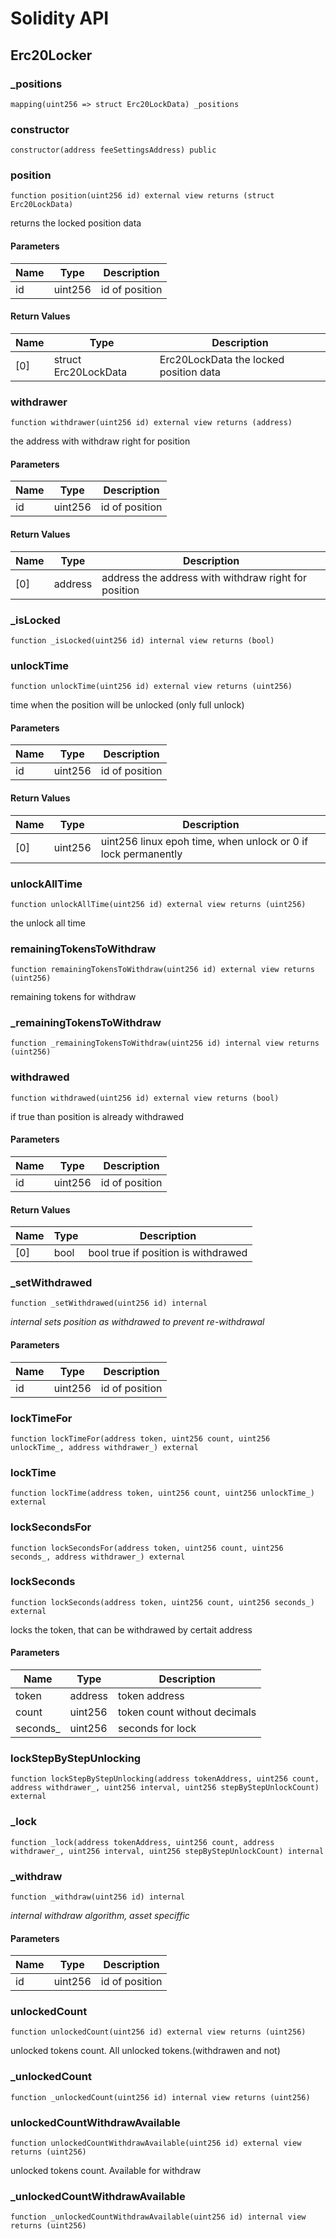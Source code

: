 # Solidity API

## Erc20Locker

### _positions

```solidity
mapping(uint256 => struct Erc20LockData) _positions
```

### constructor

```solidity
constructor(address feeSettingsAddress) public
```

### position

```solidity
function position(uint256 id) external view returns (struct Erc20LockData)
```

returns the locked position data

#### Parameters

| Name | Type | Description |
| ---- | ---- | ----------- |
| id | uint256 | id of position |

#### Return Values

| Name | Type | Description |
| ---- | ---- | ----------- |
| [0] | struct Erc20LockData | Erc20LockData the locked position data |

### withdrawer

```solidity
function withdrawer(uint256 id) external view returns (address)
```

the address with withdraw right for position

#### Parameters

| Name | Type | Description |
| ---- | ---- | ----------- |
| id | uint256 | id of position |

#### Return Values

| Name | Type | Description |
| ---- | ---- | ----------- |
| [0] | address | address the address with withdraw right for position |

### _isLocked

```solidity
function _isLocked(uint256 id) internal view returns (bool)
```

### unlockTime

```solidity
function unlockTime(uint256 id) external view returns (uint256)
```

time when the position will be unlocked (only full unlock)

#### Parameters

| Name | Type | Description |
| ---- | ---- | ----------- |
| id | uint256 | id of position |

#### Return Values

| Name | Type | Description |
| ---- | ---- | ----------- |
| [0] | uint256 | uint256 linux epoh time, when unlock or 0 if lock permanently |

### unlockAllTime

```solidity
function unlockAllTime(uint256 id) external view returns (uint256)
```

the unlock all time

### remainingTokensToWithdraw

```solidity
function remainingTokensToWithdraw(uint256 id) external view returns (uint256)
```

remaining tokens for withdraw

### _remainingTokensToWithdraw

```solidity
function _remainingTokensToWithdraw(uint256 id) internal view returns (uint256)
```

### withdrawed

```solidity
function withdrawed(uint256 id) external view returns (bool)
```

if true than position is already withdrawed

#### Parameters

| Name | Type | Description |
| ---- | ---- | ----------- |
| id | uint256 | id of position |

#### Return Values

| Name | Type | Description |
| ---- | ---- | ----------- |
| [0] | bool | bool true if position is withdrawed |

### _setWithdrawed

```solidity
function _setWithdrawed(uint256 id) internal
```

_internal sets position as withdrawed to prevent re-withdrawal_

#### Parameters

| Name | Type | Description |
| ---- | ---- | ----------- |
| id | uint256 | id of position |

### lockTimeFor

```solidity
function lockTimeFor(address token, uint256 count, uint256 unlockTime_, address withdrawer_) external
```

### lockTime

```solidity
function lockTime(address token, uint256 count, uint256 unlockTime_) external
```

### lockSecondsFor

```solidity
function lockSecondsFor(address token, uint256 count, uint256 seconds_, address withdrawer_) external
```

### lockSeconds

```solidity
function lockSeconds(address token, uint256 count, uint256 seconds_) external
```

locks the token, that can be withdrawed by certait address

#### Parameters

| Name | Type | Description |
| ---- | ---- | ----------- |
| token | address | token address |
| count | uint256 | token count without decimals |
| seconds_ | uint256 | seconds for lock |

### lockStepByStepUnlocking

```solidity
function lockStepByStepUnlocking(address tokenAddress, uint256 count, address withdrawer_, uint256 interval, uint256 stepByStepUnlockCount) external
```

### _lock

```solidity
function _lock(address tokenAddress, uint256 count, address withdrawer_, uint256 interval, uint256 stepByStepUnlockCount) internal
```

### _withdraw

```solidity
function _withdraw(uint256 id) internal
```

_internal withdraw algorithm, asset speciffic_

#### Parameters

| Name | Type | Description |
| ---- | ---- | ----------- |
| id | uint256 | id of position |

### unlockedCount

```solidity
function unlockedCount(uint256 id) external view returns (uint256)
```

unlocked tokens count. All unlocked tokens.(withdrawen and not)

### _unlockedCount

```solidity
function _unlockedCount(uint256 id) internal view returns (uint256)
```

### unlockedCountWithdrawAvailable

```solidity
function unlockedCountWithdrawAvailable(uint256 id) external view returns (uint256)
```

unlocked tokens count. Available for withdraw

### _unlockedCountWithdrawAvailable

```solidity
function _unlockedCountWithdrawAvailable(uint256 id) internal view returns (uint256)
```

